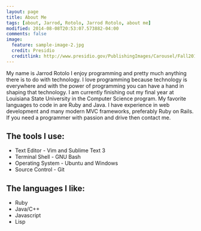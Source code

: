 ```yaml
---
layout: page
title: About Me
tags: [about, Jarrod, Rotolo, Jarrod Rotolo, about me]
modified: 2014-08-08T20:53:07.573882-04:00
comments: false
image:
  feature: sample-image-2.jpg
  credit: Presidio
  creditlink: http://www.presidio.gov/PublishingImages/Carousel/Fall2013_ArtInThePark_1.JPG
---
```


My name is Jarrod Rotolo I enjoy programming and pretty much anything there is to do with technology. I love programming because technology is everywhere and with the power of programming you can have a hand in shaping that technology.
I am currently finishing out my final year at Louisiana State University in the Computer Science program. My favorite languages to code in are Ruby and Java. I have experience in web development and many modern MVC frameworks, preferably Ruby on Rails.
If you need a programmer with passion and drive then contact me.

## The tools I use:
 - Text Editor - Vim and Sublime Text 3
 - Terminal Shell - GNU Bash
 - Operating System - Ubuntu and Windows
 - Source Control - Git

## The languages I like:
 - Ruby
 - Java/C++
 - Javascript
 - Lisp
